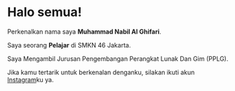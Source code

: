 # Halo semua! 

Perkenalkan nama saya **Muhammad Nabil Al Ghifari**.<br>

Saya seorang **Pelajar** di SMKN 46 Jakarta.<br>

Saya Mengambil Jurusan Pengembangan Perangkat Lunak Dan Gim (PPLG).<br>

Jika kamu tertarik untuk berkenalan denganku, silakan ikuti akun [Instagram](https://www.instagram.com/nabilghifaari/)ku ya.
